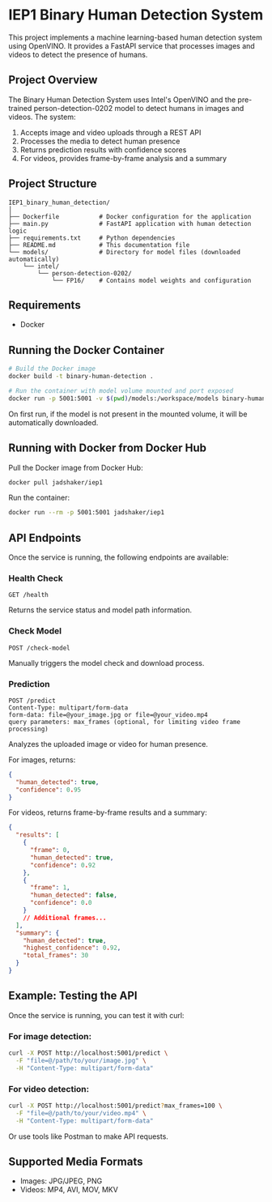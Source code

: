# IEP1 Binary Human Detection System

This project implements a machine learning-based human detection system using OpenVINO. It provides a FastAPI service that processes images and videos to detect the presence of humans.

## Project Overview

The Binary Human Detection System uses Intel's OpenVINO and the pre-trained person-detection-0202 model to detect humans in images and videos. The system:

1. Accepts image and video uploads through a REST API
2. Processes the media to detect human presence
3. Returns prediction results with confidence scores
4. For videos, provides frame-by-frame analysis and a summary

## Project Structure

```
IEP1_binary_human_detection/
│
├── Dockerfile           # Docker configuration for the application
├── main.py              # FastAPI application with human detection logic
├── requirements.txt     # Python dependencies
├── README.md            # This documentation file
└── models/              # Directory for model files (downloaded automatically)
    └── intel/
        └── person-detection-0202/
            └── FP16/    # Contains model weights and configuration
```

## Requirements

- Docker

## Running the Docker Container

```bash
# Build the Docker image
docker build -t binary-human-detection .

# Run the container with model volume mounted and port exposed
docker run -p 5001:5001 -v $(pwd)/models:/workspace/models binary-human-detection
```

On first run, if the model is not present in the mounted volume, it will be automatically downloaded.

## Running with Docker from Docker Hub

Pull the Docker image from Docker Hub:

```bash
docker pull jadshaker/iep1
```

Run the container:

```bash
docker run --rm -p 5001:5001 jadshaker/iep1
```

## API Endpoints

Once the service is running, the following endpoints are available:

### Health Check

```
GET /health
```

Returns the service status and model path information.

### Check Model

```
POST /check-model
```

Manually triggers the model check and download process.

### Prediction

```
POST /predict
Content-Type: multipart/form-data
form-data: file=@your_image.jpg or file=@your_video.mp4
query parameters: max_frames (optional, for limiting video frame processing)
```

Analyzes the uploaded image or video for human presence.

For images, returns:

```json
{
  "human_detected": true,
  "confidence": 0.95
}
```

For videos, returns frame-by-frame results and a summary:

```json
{
  "results": [
    {
      "frame": 0,
      "human_detected": true,
      "confidence": 0.92
    },
    {
      "frame": 1,
      "human_detected": false,
      "confidence": 0.0
    }
    // Additional frames...
  ],
  "summary": {
    "human_detected": true,
    "highest_confidence": 0.92,
    "total_frames": 30
  }
}
```

## Example: Testing the API

Once the service is running, you can test it with curl:

### For image detection:

```bash
curl -X POST http://localhost:5001/predict \
  -F "file=@/path/to/your/image.jpg" \
  -H "Content-Type: multipart/form-data"
```

### For video detection:

```bash
curl -X POST http://localhost:5001/predict?max_frames=100 \
  -F "file=@/path/to/your/video.mp4" \
  -H "Content-Type: multipart/form-data"
```

Or use tools like Postman to make API requests.

## Supported Media Formats

- Images: JPG/JPEG, PNG
- Videos: MP4, AVI, MOV, MKV
